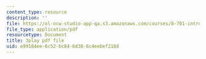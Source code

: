 ```yaml
---
content_type: resource
description: ''
file: https://ol-ocw-studio-app-qa.s3.amazonaws.com/courses/8-701-introduction-to-nuclear-and-particle-physics-fall-2020/e99184ee6c52bc846d386c4eebef218d_6xzjJ5ncGxY.pdf
file_type: application/pdf
resourcetype: Document
title: 3play pdf file
uid: e99184ee-6c52-bc84-6d38-6c4eebef218d
---
```

